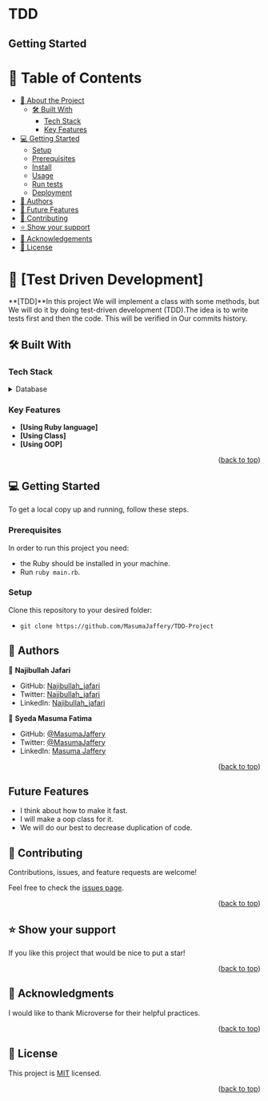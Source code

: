 # TDD





## Getting Started
<a name="readme-top"></a>
# 📗 Table of Contents

- [📖 About the Project](#about-project)
  - [🛠 Built With](#built-with)
    - [Tech Stack](#tech-stack)
    - [Key Features](#key-features)
  <!-- - [🚀 Live Demo](#live-demo) -->
- [💻 Getting Started](#getting-started)
  - [Setup](#setup)
  - [Prerequisites](#prerequisites)
  - [Install](#install)
  - [Usage](#usage)
  - [Run tests](#run-tests)
  - [Deployment](#triangular_flag_on_post-deployment)
- [👥 Authors](#authors)
- [🔭 Future Features](#future-features)
- [🤝 Contributing](#contributing)
- [⭐️ Show your support](#support)
- [🙏 Acknowledgements](#acknowledgements)
- [📝 License](#license)

# 📖 [Test Driven Development] <a name="about-project"></a>
**[TDD]**In this project We will implement a class with some methods, but We will do it by doing test-driven development (TDD).The idea is to write tests first and then the code. This will be verified in Our commits history.

## 🛠 Built With <a name="built-with"></a>
### Tech Stack <a name="tech-stack"></a>

<details>
<summary>Database</summary>
  <ul>
    <li><a>Ruby</a></li>
  </ul>
</details>


<!-- Features -->

### Key Features <a name="key-features"></a>

- **[Using Ruby language]**
- **[Using Class]**
- **[Using OOP]**

<p align="right">(<a href="#readme-top">back to top</a>)</p>


<!-- GETTING STARTED -->

## 💻 Getting Started <a name="getting-started"></a>

To get a local copy up and running, follow these steps.

### Prerequisites

In order to run this project you need:

- the Ruby should be installed in your machine.
- Run `ruby main.rb`.

### Setup

Clone this repository to your desired folder:

- `git clone https://github.com/MasumaJaffery/TDD-Project`

<!-- AUTHORS -->

## 👥 Authors <a name="authors"></a>

👤 **Najibullah Jafari**

- GitHub: [Najibullah_jafari](https://github.com/najibullahjafari)
- Twitter: [Najibullah_jafari](https://twitter.com/Najib_Jafari_)
- LinkedIn: [Najibullah_jafari](https://www.linkedin.com/in/najibullahjafari/)

👤 **Syeda Masuma Fatima**

- GitHub: [@MasumaJaffery](https://github.com/MasumaJaffery)
- Twitter: [@MasumaJaffery](https://twitter.com/MasumaJaffery)
- LinkedIn: [Masuma Jaffery](https://www.linkedin.com/in/masuma-jaffery-797a29256/)

<p align="right">(<a href="#readme-top">back to top</a>)</p>

## Future Features

- I think about how to make it fast.
- I will make a oop class for it.
- We will do our best to decrease duplication of code.


<!-- CONTRIBUTING -->

## 🤝 Contributing <a name="contributing"></a>

Contributions, issues, and feature requests are welcome!

Feel free to check the [issues page](https://github.com/MasumaJaffery/TDD-Project/issues/).

<p align="right">(<a href="#readme-top">back to top</a>)</p>

<!-- SUPPORT -->

## ⭐️ Show your support <a name="support"></a>


If you like this project that would be nice to put a star!

<p align="right">(<a href="#readme-top">back to top</a>)</p>

<!-- ACKNOWLEDGEMENTS -->

## 🙏 Acknowledgments <a name="acknowledgements"></a>

I would like to thank Microverse for their helpful practices.

<p align="right">(<a href="#readme-top">back to top</a>)</p>

<!-- LICENSE -->

## 📝 License <a name="license"></a>

This project is [MIT](./LICENSE) licensed.


<p align="right">(<a href="#readme-top">back to top</a>)</p>
